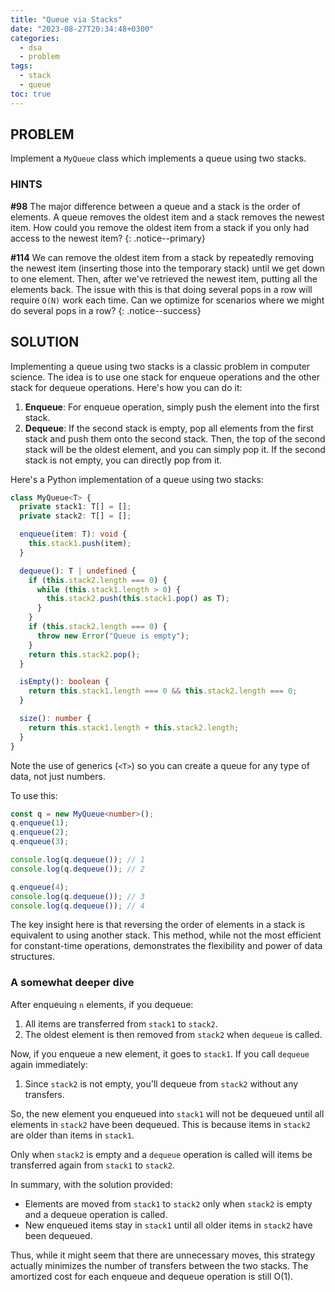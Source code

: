 ```yaml
---
title: "Queue via Stacks"
date: "2023-08-27T20:34:48+0300"
categories:
  - dsa
  - problem
tags:
  - stack
  - queue
toc: true
---
```


## PROBLEM

Implement a `MyQueue` class which implements a queue using two stacks.

### HINTS

**#98** The major difference between a queue and a stack is the order of elements. A queue removes the oldest item and a stack removes the newest item. How could you remove the oldest item from a stack if you only had access to the newest item?
{: .notice--primary}

**#114** We can remove the oldest item from a stack by repeatedly removing the newest item (inserting those into the temporary stack) until we get down to one element. Then, after we've retrieved the newest item, putting all the elements back. The issue with this is that doing several pops in a row will require `O(N)` work each time. Can we optimize for scenarios where we might do several pops in a row?
{: .notice--success}

## SOLUTION

Implementing a queue using two stacks is a classic problem in computer science. The idea is to use one stack for enqueue operations and the other stack for dequeue operations. Here's how you can do it:

1. **Enqueue**: For enqueue operation, simply push the element into the first stack.
2. **Dequeue**: If the second stack is empty, pop all elements from the first stack and push them onto the second stack. Then, the top of the second stack will be the oldest element, and you can simply pop it. If the second stack is not empty, you can directly pop from it.

Here's a Python implementation of a queue using two stacks:

```typescript
class MyQueue<T> {
  private stack1: T[] = [];
  private stack2: T[] = [];

  enqueue(item: T): void {
    this.stack1.push(item);
  }

  dequeue(): T | undefined {
    if (this.stack2.length === 0) {
      while (this.stack1.length > 0) {
        this.stack2.push(this.stack1.pop() as T);
      }
    }
    if (this.stack2.length === 0) {
      throw new Error("Queue is empty");
    }
    return this.stack2.pop();
  }

  isEmpty(): boolean {
    return this.stack1.length === 0 && this.stack2.length === 0;
  }

  size(): number {
    return this.stack1.length + this.stack2.length;
  }
}
```

Note the use of generics (`<T>`) so you can create a queue for any type of data, not just numbers.

To use this:

```typescript
const q = new MyQueue<number>();
q.enqueue(1);
q.enqueue(2);
q.enqueue(3);

console.log(q.dequeue()); // 1
console.log(q.dequeue()); // 2

q.enqueue(4);
console.log(q.dequeue()); // 3
console.log(q.dequeue()); // 4
```

The key insight here is that reversing the order of elements in a stack is equivalent to using another stack. This method, while not the most efficient for constant-time operations, demonstrates the flexibility and power of data structures.

### A somewhat deeper dive

After enqueuing `n` elements, if you dequeue:

1. All items are transferred from `stack1` to `stack2`.
2. The oldest element is then removed from `stack2` when `dequeue` is called.

Now, if you enqueue a new element, it goes to `stack1`. If you call `dequeue` again immediately:

1. Since `stack2` is not empty, you'll dequeue from `stack2` without any transfers.

So, the new element you enqueued into `stack1` will not be dequeued until all elements in `stack2` have been dequeued. This is because items in `stack2` are older than items in `stack1`.

Only when `stack2` is empty and a `dequeue` operation is called will items be transferred again from `stack1` to `stack2`.

In summary, with the solution provided:

- Elements are moved from `stack1` to `stack2` only when `stack2` is empty and a dequeue operation is called.
- New enqueued items stay in `stack1` until all older items in `stack2` have been dequeued.

Thus, while it might seem that there are unnecessary moves, this strategy actually minimizes the number of transfers between the two stacks. The amortized cost for each enqueue and dequeue operation is still O(1).
